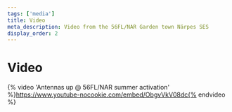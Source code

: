 ```yaml
---
tags: ['media']
title: Video
meta_description: Video from the 56FL/NAR Garden town Närpes SES
display_order: 2
---
```


# Video

{% video 'Antennas up @ 56FL/NAR summer activation' %}https://www.youtube-nocookie.com/embed/ObgvVkV08dc{% endvideo %}
